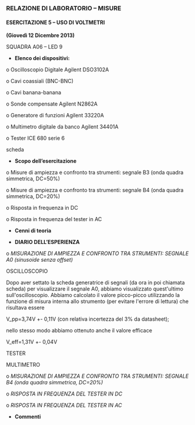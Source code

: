 ﻿### RELAZIONE DI LABORATORIO – MISURE
#### ESERCITAZIONE 5 – USO DI VOLTMETRI 
**(Giovedì 12 Dicembre 2013)**

SQUADRA A06  – LED 9


-	**Elenco dei dispositivi:**
	
o	Oscilloscopio Digitale Agilent DSO3102A 

o	Cavi coassiali (BNC-BNC)

o	Cavi banana-banana

o	Sonde compensate Agilent N2862A

o	Generatore di funzioni Agilent 33220A

o	Multimetro digitale da banco Agilent 34401A

o	Tester ICE 680 serie 6

scheda


-	**Scopo dell’esercitazione**


o	Misure di ampiezza e confronto tra strumenti: segnale B3 (onda quadra simmetrica, DC=50%)

o	Misure di ampiezza e confronto tra strumenti: segnale B4 (onda quadra simmetrica, DC=20%)

o	Risposta in frequenza in DC

o	Risposta in frequenza del tester in AC




-	**Cenni di teoria**
 

-	**DIARIO DELL’ESPERIENZA**


o	*MISURAZIONE DI AMPIEZZA E CONFRONTO TRA STRUMENTI: SEGNALE A0 (sinusoide senza offset)*

OSCILLOSCOPIO

Dopo aver settato la scheda generatrice di segnali (da ora in poi chiamata scheda) per visualizzare il segnale A0, abbiamo visualizzato quest'ultimo sull'oscilloscopio. Abbiamo calcolato il valore picco-picco utilizzando la funzione di misura interna allo strumento (per evitare l'errore di lettura) che risultava essere 

V_pp=3,74V +- 0,11V (con relativa incertezza del 3% da datasheet); 

nello stesso modo abbiamo ottenuto anche il valore efficace

V_eff=1,31V +- 0,04V





TESTER

MULTIMETRO




o	*MISURAZIONE DI AMPIEZZA E CONFRONTO TRA STRUMENTI: SEGNALE B4 (onda quadra simmetrica, DC=20%)*

o	*RISPOSTA IN FREQUENZA DEL TESTER IN DC*

o	*RISPOSTA IN FREQUENZA DEL TESTER IN AC*

-	**Commenti**


















